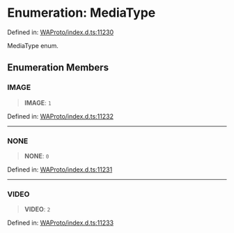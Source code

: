 # Enumeration: MediaType

Defined in: [WAProto/index.d.ts:11230](https://github.com/Fokusdotid/bail/blob/cf6cc85134e12081bc635cea02cc0eee74033a81/WAProto/index.d.ts#L11230)

MediaType enum.

## Enumeration Members

### IMAGE

> **IMAGE**: `1`

Defined in: [WAProto/index.d.ts:11232](https://github.com/Fokusdotid/bail/blob/cf6cc85134e12081bc635cea02cc0eee74033a81/WAProto/index.d.ts#L11232)

***

### NONE

> **NONE**: `0`

Defined in: [WAProto/index.d.ts:11231](https://github.com/Fokusdotid/bail/blob/cf6cc85134e12081bc635cea02cc0eee74033a81/WAProto/index.d.ts#L11231)

***

### VIDEO

> **VIDEO**: `2`

Defined in: [WAProto/index.d.ts:11233](https://github.com/Fokusdotid/bail/blob/cf6cc85134e12081bc635cea02cc0eee74033a81/WAProto/index.d.ts#L11233)
